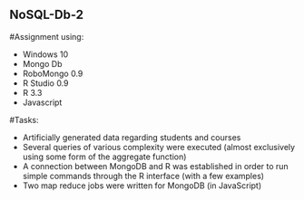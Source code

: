## NoSQL-Db-2
#Assignment using:

- Windows 10
- Mongo Db
- RoboMongo 0.9
- R Studio 0.9
- R 3.3
- Javascript

#Tasks:

- Artificially generated data regarding students and courses
- Several queries of various complexity were executed (almost exclusively using some form of the aggregate function)
- A connection between MongoDB and R was established in order to run simple commands through the R interface (with a few examples)
- Two map reduce jobs were written for MongoDB (in JavaScript)

